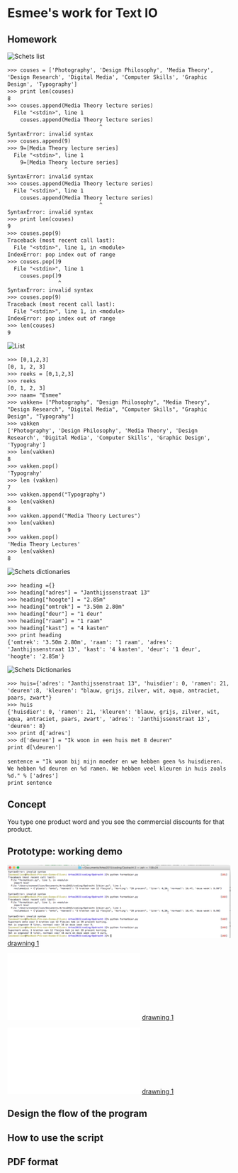 # Esmee's work for Text IO 

## Homework
![Schets list]()

```
>>> couses = ['Photography', 'Design Philosophy', 'Media Theory', 'Design Research', 'Digital Media', 'Computer Skills', 'Graphic Design', 'Typography']
>>> print len(couses)
8
>>> couses.append(Media Theory lecture series)
  File "<stdin>", line 1
    couses.append(Media Theory lecture series)
                             ^
SyntaxError: invalid syntax
>>> couses.append(9)
>>> 9=[Media Theory lecture series]
  File "<stdin>", line 1
    9=[Media Theory lecture series]
                  ^
SyntaxError: invalid syntax
>>> couses.append(Media Theory lecture series)
  File "<stdin>", line 1
    couses.append(Media Theory lecture series)
                             ^
SyntaxError: invalid syntax
>>> print len(couses)
9
>>> couses.pop(9)
Traceback (most recent call last):
  File "<stdin>", line 1, in <module>
IndexError: pop index out of range
>>> couses.pop()9
  File "<stdin>", line 1
    couses.pop()9
                ^
SyntaxError: invalid syntax
>>> couses.pop(9)
Traceback (most recent call last):
  File "<stdin>", line 1, in <module>
IndexError: pop index out of range
>>> len(couses)
9

```
![List]()

```
>>> [0,1,2,3]
[0, 1, 2, 3]
>>> reeks = [0,1,2,3]
>>> reeks
[0, 1, 2, 3]
>>> naam= "Esmee"
>>> vakken= ["Photography", "Design Philosophy", "Media Theory", "Design Research", "Digital Media", "Computer Skills", "Graphic Design", "Typograhy"]
>>> vakken
['Photography', 'Design Philosophy', 'Media Theory', 'Design Research', 'Digital Media', 'Computer Skills', 'Graphic Design', 'Typograhy']
>>> len(vakken)
8
>>> vakken.pop()
'Typograhy'
>>> len (vakken)
7
>>> vakken.append("Typography")
>>> len(vakken)
8
>>> vakken.append("Media Theory Lectures")
>>> len(vakken)
9
>>> vakken.pop()
'Media Theory Lectures'
>>> len(vakken)
8
```
![Schets dictionaries]()

```
>>> heading ={}
>>> heading["adres"] = "Janthijssenstraat 13"
>>> heading["hoogte"] = "2.85m"
>>> heading["omtrek"] = "3.50m 2.80m"
>>> heading["deur"] = "1 deur"
>>> heading["raam"] = "1 raam"
>>> heading["kast"] = "4 kasten"
>>> print heading
{'omtrek': '3.50m 2.80m', 'raam': '1 raam', 'adres': 'Janthijssenstraat 13', 'kast': '4 kasten', 'deur': '1 deur', 'hoogte': '2.85m'}
```

![Schets Dictionaries]()

```
>>> huis={'adres': "Janthijssenstraat 13", 'huisdier': 0, 'ramen': 21, 'deuren':8, 'kleuren': "blauw, grijs, zilver, wit, aqua, antraciet, paars, zwart"}
>>> huis
{'huisdier': 0, 'ramen': 21, 'kleuren': 'blauw, grijs, zilver, wit, aqua, antraciet, paars, zwart', 'adres': 'Janthijssenstraat 13', 'deuren': 8}
>>> print d['adres']
>>> d['deuren'] = "Ik woon in een huis met 8 deuren"
print d[\deuren']

sentence = "Ik woon bij mijn moeder en we hebben geen %s huisdieren. We hebben %d deuren en %d ramen. We hebben veel kleuren in huis zoals %d." % ['adres']
print sentence

```

 

## Concept
You type one product word and you see the commercial discounts for that product.

## Prototype: working demo

![drawning 1](conceptmap/bier.png)
[drawning 1](conceptmap/bier.pv)

![drawning 1](conceptmap/bier.py)
[drawning 1](conceptmap/bier.pv)

![drawning 1](conceptmap/formatbier.py)
[drawning 1](conceptmap/formatbier.pv)

## Design the flow of the program

## How to use the script

## PDF format 
			
